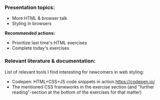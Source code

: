 ### Presentation topics:
- More HTML & browser talk
- Styling in browsers

**Recommended actions:**
- Prioritize last time's HTML exercises
- Complete today's exercises

### Relevant literature & documentation:
List of relevant tools I find interesting for newcomers in web styling:
- Codepen: HTML+CSS+JS code snippets in action https://codepen.io/
- The mentioned CSS frameworks in the exercise section (and "further reading"-section at the bottom of the exercises for that matter)